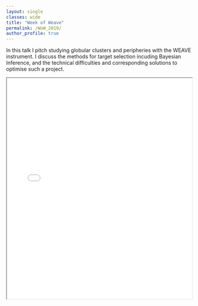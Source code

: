 ```yaml
---
layout: single
classes: wide
title: "Week of Weave"
permalink: /WoW_2019/
author_profile: true
---
```


In this talk I pitch studying globular clusters and peripheries with the WEAVE instrument. I discuss the methods for target selection incuding Bayesian Inference, and the technical difficulties and corresponding solutions to optimise such a project.
<iframe src="/assets/Kuzma_WEAVE_2019_V3.pdf" width="100%" height="600px">
    This browser does not support PDFs. Please download the PDF to view it: 
    <a href="/assets/Kuzma_WEAVE_2019_V3.pdf">Download PDF</a>.
</iframe>
